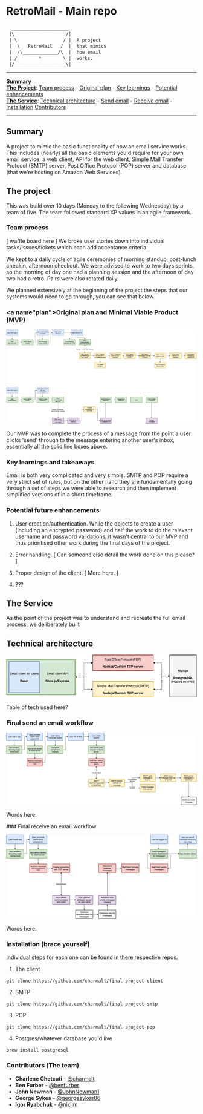 # RetroMail - Main repo
```
  _____________________  
 |\                   /|
 | \                 / |  A project
 |  \   RetroMail   /  |  that mimics
 |  /\_____________/\  |  how email
 | /        *        \ |  works.
 |/___________________\|

```

***
**[Summary](#summary)**<br/>
**[The Project](#project)**: [Team process](#team-process) - [Original plan](#plan) - [Key learnings](#learnings) - [Potential enhancements](#enhancements)<br/>
**[The Service](#service)**: [Technical architecture](#architecture) - [Send email](#workflow-send) - [Receive email](#workflow-receive) - [Installation](#installation) [Contributors](#contributors)
***

## <a name="summary">Summary</a>
A project to mimic the basic functionality of how an email service works. This includes (nearly) all the basic elements you'd require for your own email service; a web client, API for the web client, Simple Mail Transfer Protocol (SMTP) server, Post Office Protocol (POP) server and database (that we're hosting on Amazon Web Services).


## <a name="project">The project</a>
This was build over 10 days (Monday to the following Wednesday) by a team of five. The team followed standard XP values in an agile framework.

### <a name="team-process">Team process</a>
[ waffle board here ]
We broke user stories down into individual tasks/issues/tickets which each add acceptance criteria.

We kept to a daily cycle of agile ceremonies of morning standup, post-lunch checkin, afternoon checkout. We were advised to work to two days sprints, so the morning of day one had a planning session and the afternoon of day two had a retro. Pairs were also rotated daily.

We planned extensively at the beginning of the project the steps that our systems would need to go through, you can see that below.


### <a name"plan">Original plan</a> and Minimal Viable Product (MVP)
![MVP workflow](https://github.com/charmalt/final-project-main/blob/master/images/mvp-as-agreed.png "MVP workflow")

Our MVP was to complete the process of a message from the point a user clicks 'send' through to the message entering another user's inbox, essentially all the solid line boxes above.


### <a name="learnings">Key learnings and takeaways</a>
Email is both very complicated and very simple. SMTP and POP require a very strict set of rules, but on the other hand they are fundamentally going through a set of steps we were able to research and then implement simplified versions of in a short timeframe.


### <a name="enhancements">Potential future enhancements</a>
1. User creation/authentication. While the objects to create a user (including an encrypted password) and half the work to do the relevant username and password validations, it wasn't central to our MVP and thus prioritised other work during the final days of the project.

2. Error handling. [ Can someone else detail the work done on this please? ]

3. Proper design of the client. [ More here. ]

4. ???


## <a name="service">The Service</a>
As the point of the project was to understand and recreate the full email process, we deliberately built

## <a name="architecture">Technical architecture</a>
![Summary of our technical architecture](https://github.com/charmalt/final-project-main/blob/master/images/summary-architecture.png "Summary of our technical architecture")

Table of tech used here?


### <a name="workflow-send">Final send an email workflow</a>

![Send an email workflow](https://github.com/charmalt/final-project-main/blob/master/images/workflow-send.png "Send an email workflow")

Words here.

### <a name="workflow-receive">Final receive an email workflow</a>

![Receive an email workflow](https://github.com/charmalt/final-project-main/blob/master/images/workflow-receive.png "Receive an email workflow")

Words here.

### <a name="installation">Installation</a> (brace yourself)
Individual steps for each one can be found in there respective repos.

1. The client
```
git clone https://github.com/charmalt/final-project-client
```
2. SMTP
```
git clone https://github.com/charmalt/final-project-smtp
```
3. POP
```
git clone https://github.com/charmalt/final-project-pop
```
4. Postgres/whatever database you'd live
```
brew install postgresql
```


### <a name="contributors">Contributors</a> (The team)

* **Charlene Chetcuti** - [@charmalt](https://github.com/charmalt)
* **Ben Furber** - [@benfurber](https://github.com/benfurber)
* **John Newman** - [@JohnNewman1](https://github.com/JohnNewman1)
* **George Sykes** - [@georgesykes86](https://github.com/georgesykes86)
* **Igor Ryabchuk** - [@nixlim](https://github.com/nixlim)
